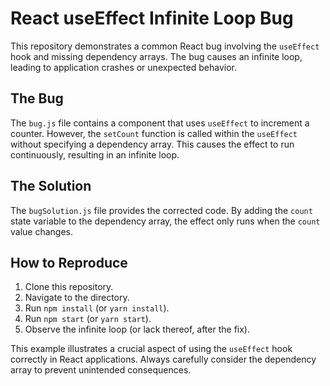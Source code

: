 # React useEffect Infinite Loop Bug

This repository demonstrates a common React bug involving the `useEffect` hook and missing dependency arrays.  The bug causes an infinite loop, leading to application crashes or unexpected behavior.

## The Bug

The `bug.js` file contains a component that uses `useEffect` to increment a counter. However, the `setCount` function is called within the `useEffect` without specifying a dependency array. This causes the effect to run continuously, resulting in an infinite loop. 

## The Solution

The `bugSolution.js` file provides the corrected code. By adding the `count` state variable to the dependency array, the effect only runs when the `count` value changes.

## How to Reproduce

1. Clone this repository.
2. Navigate to the directory.
3. Run `npm install` (or `yarn install`).
4. Run `npm start` (or `yarn start`).
5. Observe the infinite loop (or lack thereof, after the fix).

This example illustrates a crucial aspect of using the `useEffect` hook correctly in React applications.  Always carefully consider the dependency array to prevent unintended consequences.